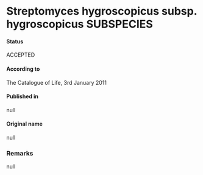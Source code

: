 Streptomyces hygroscopicus subsp. hygroscopicus SUBSPECIES
=======

#### Status
ACCEPTED

#### According to
The Catalogue of Life, 3rd January 2011

#### Published in
null

#### Original name
null

### Remarks
null